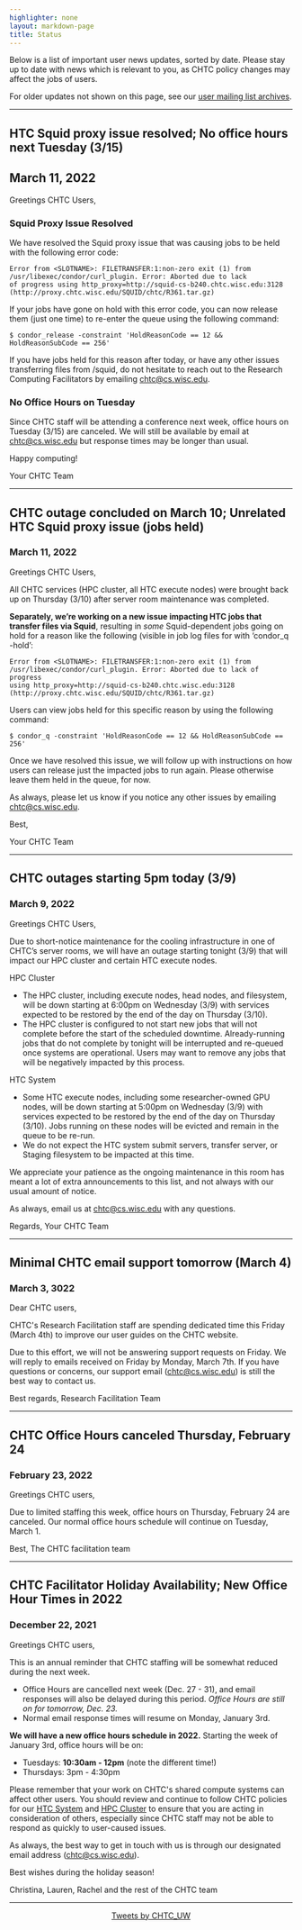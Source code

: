 ```yaml
---
highlighter: none
layout: markdown-page
title: Status
---
```


Below is a list of important user news updates, sorted by date. Please
stay up to date with news which is relevant to you, as CHTC policy
changes may affect the jobs of users.

For older updates not shown on this page, see our [user mailing list
archives](https://www-auth.cs.wisc.edu/lists/chtc-users/).

------------------------------------------------------------------------

## HTC Squid proxy issue resolved; No office hours next Tuesday (3/15)
## March 11, 2022

Greetings CHTC Users,
 
### Squid Proxy Issue Resolved 

We have resolved the Squid proxy issue that was causing jobs to be held with the following error code: 
``` 
Error from <SLOTNAME>: FILETRANSFER:1:non-zero exit (1) from 
/usr/libexec/condor/curl_plugin. Error: Aborted due to lack 
of progress using http_proxy=http://squid-cs-b240.chtc.wisc.edu:3128 
(http://proxy.chtc.wisc.edu/SQUID/chtc/R361.tar.gz)
```
 
If your jobs have gone on hold with this error code, you can now release them (just one time) to re-enter the queue using the following command: 

``` 
$ condor_release -constraint 'HoldReasonCode == 12 && HoldReasonSubCode == 256'
```

If you have jobs held for this reason after today, or have any other issues transferring files from /squid, do not hesitate to reach out to the Research Computing Facilitators by emailing chtc@cs.wisc.edu. 
 
### No Office Hours on Tuesday 

Since CHTC staff will be attending a conference next week, office hours on Tuesday (3/15) are canceled. We will still be available by email at chtc@cs.wisc.edu but response times may be longer than usual.
 
Happy computing! 

Your CHTC Team

------------------------------------------------------------------------

## CHTC outage concluded on March 10; Unrelated HTC Squid proxy issue (jobs held)
### March 11, 2022

Greetings CHTC Users,

All CHTC services (HPC cluster, all HTC execute nodes) were brought back up on Thursday (3/10) after server room maintenance was completed.

**Separately, we’re working on a new issue impacting HTC jobs that transfer files via Squid**, resulting in *some* Squid-dependent jobs going on hold for a reason like the following (visible in job log files for with ‘condor_q -hold’:

```
Error from <SLOTNAME>: FILETRANSFER:1:non-zero exit (1) from 
/usr/libexec/condor/curl_plugin. Error: Aborted due to lack of progress 
using http_proxy=http://squid-cs-b240.chtc.wisc.edu:3128 
(http://proxy.chtc.wisc.edu/SQUID/chtc/R361.tar.gz)
```

Users can view jobs held for this specific reason by using the following command:
```
$ condor_q -constraint 'HoldReasonCode == 12 && HoldReasonSubCode == 256'
```

Once we have resolved this issue, we will follow up with instructions on how users can release just the impacted jobs to run again. Please otherwise leave them held in the queue, for now.

As always, please let us know if you notice any other issues by emailing chtc@cs.wisc.edu.

Best,

Your CHTC Team

------------------------------------------------------------------------

## CHTC outages starting 5pm today (3/9)
### March 9, 2022

Greetings CHTC Users,
 
Due to short-notice maintenance for the cooling infrastructure in one of CHTC’s server rooms, we will have an outage starting tonight (3/9) that will impact our HPC cluster and certain HTC execute nodes. 
 
HPC Cluster
* The HPC cluster, including execute nodes, head nodes, and filesystem, will be down starting at 6:00pm on Wednesday (3/9) with services expected to be restored by the end of the day on Thursday (3/10). 
* The HPC cluster is configured to not start new jobs that will not complete before the start of the scheduled downtime. Already-running jobs that do not complete by tonight will be interrupted and re-queued once systems are operational. Users may want to remove any jobs that will be negatively impacted by this process. 
 
HTC System
* Some HTC execute nodes, including some researcher-owned GPU nodes, will be down starting at 5:00pm on Wednesday (3/9) with services expected to be restored by the end of the day on Thursday (3/10). Jobs running on these nodes will be evicted and remain in the queue to be re-run. 
* We do not expect the HTC system submit servers, transfer server, or Staging filesystem to be impacted at this time. 
 
We appreciate your patience as the ongoing maintenance in this room has meant a lot of extra announcements to this list, and not always with our usual amount of notice.
 
As always, email us at chtc@cs.wisc.edu with any questions. 
 
Regards,
Your CHTC Team

------------------------------------------------------------------------

## Minimal CHTC email support tomorrow (March 4)
### March 3, 3022

Dear CHTC users, 

CHTC's Research Facilitation staff are spending dedicated time this Friday 
(March 4th) to improve our user guides on the CHTC website. 

Due to this effort, we will not be answering support requests on Friday. We 
will reply to emails received on Friday by Monday, March 7th. If you have 
questions or concerns, our support email (chtc@cs.wisc.edu) is still the best way to contact us. 

Best regards, 
Research Facilitation Team

------------------------------------------------------------------------

## CHTC Office Hours canceled Thursday, February 24
### February 23, 2022

Greetings CHTC users, 

Due to limited staffing this week, office hours on Thursday, February 24 are canceled. 
Our normal office hours schedule will continue on Tuesday, March 1. 

Best, 
The CHTC facilitation team

------------------------------------------------------------------------


## CHTC Facilitator Holiday Availability; New Office Hour Times in 2022
### December 22, 2021

Greetings CHTC users, 

This is an annual reminder that CHTC staffing will be somewhat reduced during the next week. 

- Office Hours are cancelled next week (Dec. 27 - 31), and email responses will also be delayed during 
this period. *Office Hours are still on for tomorrow, Dec. 23.*
- Normal email response times will resume on Monday, January 3rd. 

**We will have a new office hours schedule in 2022.** Starting the week of January 3rd, office hours will be on: 

- Tuesdays: **10:30am - 12pm** (note the different time!)
- Thursdays: 3pm - 4:30pm

Please remember that your work on CHTC's shared compute systems can affect other users. You should review and 
continue to follow CHTC policies for our [HTC System](use-submit-node.html) and [HPC Cluster](hpc-overview.html) to ensure that you are 
acting in consideration of others, especially since CHTC staff may not be able to respond as quickly to user-caused issues.

As always, the best way to get in touch with us is through our designated email address (chtc@cs.wisc.edu). 

Best wishes during the holiday season!

Christina, Lauren, Rachel and the rest of the CHTC team

------------------------------------------------------------------------

<center><a class="twitter-timeline" data-width="800" data-height="500" data-theme="light" data-link-color="#2B7BB9" href="https://twitter.com/CHTC_UW?ref_src=twsrc%5Etfw">Tweets by CHTC_UW</a> <script async src="https://platform.twitter.com/widgets.js" charset="utf-8"></script></center>
